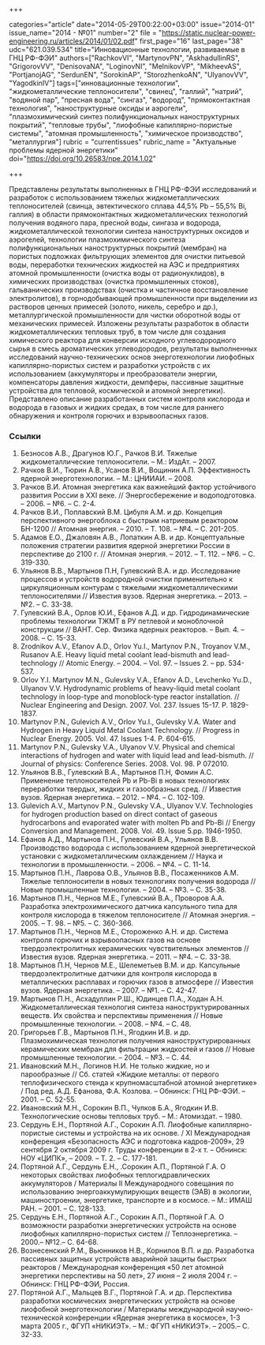 +++

categories="article"
date="2014-05-29T00:22:00+03:00"
issue="2014-01"
issue_name="2014 - №01"
number="2"
file = "https://static.nuclear-power-engineering.ru/articles/2014/01/02.pdf"
first_page="16"
last_page="38"
udc="621.039.534"
title="Инновационные технологии, развиваемые в ГНЦ РФ-ФЭИ"
authors=["RachkovVI", "MartynovPN", "AskhadullinRS", "GrigorovVV", "DenisovaNA", "LoginovNI", "MelnikovVP", "MikheevAS", "PortjanojAG", "SerdunEN", "SorokinAP", "StorozhenkoAN", "UlyanovVV", "YagodkinIV"]
tags=["инновационные технологии", "жидкометаллические теплоносители", "свинец", "галлий", "натрий", "водяной пар", "пресная вода", "сингаз", "водород", "прямоконтактная технология", "наноструктурные оксиды и аэрогели", "плазмохимический синтез полифункциональных наноструктурных покрытий", "тепловые трубы", "лиофобные капиллярно-пористые системы", "атомная промышленность", "химическое производство", "металлургия"]
rubric = "currentissues"
rubric_name = "Актуальные проблемы ядерной энергетики"
doi="https://doi.org/10.26583/npe.2014.1.02"

+++

Представлены результаты выполненных в ГНЦ РФ-ФЭИ исследований и разработок с использованием тяжелых жидкометаллических теплоносителей (свинца, эвтектического сплава 44,5% Pb – 55,5% Bi, галлия) в области прямоконтактных жидкометаллических технологий получения водяного пара, пресной воды, сингаза и водорода, жидкометаллической технологии синтеза наноструктурных оксидов и аэрогелей, технологии плазмохимического синтеза полифункциональных наноструктурных покрытий (мембран) на пористых подложках фильтрующих элементов для очистки питьевой воды, переработки технических жидкостей на АЭС и предприятиях атомной промышленности (очистка воды от радионуклидов), в химических производствах (очистка промышленных стоков), гальванических производствах (очистка и частичное восстановление электролитов), в горнодобывающей промышленности при выделении из растворов ценных примесей (золото, никель, серебро и др.), металлургической промышленности для чистки оборотной воды от механических примесей. Изложены результаты разработок в области жидкометаллических тепловых труб, в том числе для создания химического реактора для конверсии исходного углеводородного сырья в смесь ароматических углеводородов, результаты выполненных исследований научно-технических основ энерготехнологии лиофобных капиллярно-пористых систем и разработки устройств с их использованием (аккумуляторы и преобразователи энергии, компенсаторы давления жидкости, демпферы, пассивные защитные устройства для тепловой, космической и атомной энергетики). Представлено описание разработанных систем контроля кислорода и водорода в газовых и жидких средах, в том числе для раннего обнаружения и контроля горючих и взрывоопасных газов.

### Ссылки

1. Безносов А.В., Драгунов Ю.Г., Рачков В.И. Тяжелые жидкометаллические теплоносители. – М.: ИздАт. – 2007.
2. Рачков В.И., Тюрин А.В., Усанов В.И., Вощинин А.П. Эффективность ядерной энерготехнологии. – М.: ЦНИИАИ. – 2008.
3. Рачков В.И. Атомная энергетика как важнейший фактор устойчивого развития России в XXI веке. // Энергосбережение и водоподготовка. – 2006. – №6. – С. 2-4.
4. Рачков В.И., Поплавский В.М. Цибуля А.М. и др. Концепция перспективного энергоблока с быстрым натриевым реактором БН-1200 // Атомная энергия. – 2010. – Т. 108. – №4. – С. 201-205.
5. Адамов Е.О., Джаловян А.В., Лопаткин А.В. и др. Концептуальные положения стратегии развития ядерной энергетики России в перспективе до 2100 г. // Атомная энергия. – 2012. – Т. 112. – №6. – С. 319-330.
6. Ульянов В.В., Мартынов П.Н, Гулевский В.А. и др. Исследование процессов и устройств водородной очистки применительно к циркуляционным контурам с тяжелыми жидкометаллическими теплоносителями // Известия вузов. Ядерная энергетика. – 2013. – №2. – С. 33-38.
7. Гулевский В.А., Орлов Ю.И., Ефанов А.Д. и др. Гидродинамические проблемы технологии ТЖМТ в РУ петлевой и моноблочной конструкции // ВАНТ. Сер. Физика ядерных реакторов. – Вып. 4. – 2008. – С. 15-33.
8. Zrodnikov A.V., Efanov A.D., Orlov Yu.I., Martynov P.N., Troyanov V.M., Rusanov A.E. Heavy liquid metal coolant lead-bismuth and lead-technology // Atomic Energy. – 2004. – Vol. 97. – Issues 2. – pp. 534-537.
9. Orlov Y.I. Martynov M.N., Gulevsky V.A., Efanov A.D., Levchenko Yu.D., Ulyanov V.V. Hydrodynamic problems of heavy-liquid metal coolant technology in loop-type and monoblock-type reactor installation. // Nuclear Engineering and Design. 2007. Vol. 237. Issues 15-17. P. 1829-1837.
10. Martynov P.N., Gulevich A.V., Orlov Yu.I., Gulevsky V.A. Water and Hydrogen in Heavy Liquid Metal Coolant Technology. // Progress in Nuclear Energy. 2005. Vol. 47. Issues 1-4. P. 604-615.
11. Martynov P.N., Gulevsky V.A., Ulyanov V.V. Physical and chemical interactions of hydrogen and water with liquid lead and lead-bismuth. // Journal of physics: Conference Series. 2008. Vol. 98. P 072010.
12. Ульянов В.В., Гулевский В.А., Мартынов П.Н, Фомин А.С. Применение теплоносителей Pb и Pb-Bi в новых технологиях переработки твердых, жидких и газообразных сред. // Известия вузов. Ядерная энергетика. – 2012. – №4. – С. 102-109.
13. Gulevich A.V., Martynov P.N., Gulevsky V.A., Ulyanov V.V. Technologies for hydrogen production based on direct contact of gaseous hydrocarbons and evaporated water with molten Pb and Pb-Bi // Energy Conversion and Management. 2008. Vol. 49. Issue 5.pp. 1946-1950.
14. Ефанов А.Д., Мартынов П.Н., Гулевский В.А., Ульянов В.В. Производство водорода с использованием ядерной энергетической установки с жидкометаллическим охлаждением // Наука и технологии в промышленности. – 2006. – №4. – С. 11-14.
15. Мартынов П.Н., Лаврова О.В., Ульянов В.В., Посаженников А.М. Тяжелые теплоносители в новых технологиях получения водорода // Новые промышленные технологии. – 2004. – №3. – С. 35-38.
16. Мартынов П.Н., Чернов М.Е., Гулевский В.А., Проворов А.А. Разработка электрохимического датчика капсульного типа для контроля кислорода в тяжелом теплоносителе // Атомная энергия. – 2005. – Т. 98. – №5. – С. 360-366.
17. Мартынов П.Н., Чернов М.Е., Стороженко А.Н. и др. Система контроля горючих и взрывоопасных газов на основе твердоэлектролитных керамических чувствительных элементов // Известия вузов. Ядерная энергетика. – 2011. – №4. – С. 33-38.
18. Мартынов П.Н, Чернов М.Е., Шелеметьев В.М. и др. Капсульные твердоэлектролитные датчики для контроля кислорода в металлических расплавах и горючих газов в атмосфере // Известия вузов. Ядерная энергетика. – 2007. – №1. – С. 42-47.
19. Мартынов П.Н., Асхадуллин Р.Ш., Юдинцев П.А., Ходан А.Н. Жидкометаллическая технология синтеза наноструктурированных веществ. Их свойства и перспективы применения // Новые промышленные технологии. – 2008. – №4. – С. 48.
20. Григорьев Г.В., Мартынов П.Н., Ягодкин И.В. и др. Плазмохимическая технология получения наноструктурированных керамических мембран для фильтрации жидкостей и газов // Новые промышленные технологии. – 2004. – №3. – С. 44.
21. Ивановский М.Н., Логинов Н.И. Не только жидкие, но и парообразные // Сб. статей «Жидкие металлы: от первого теплофизического стенда к крупномасштабной атомной энергетике» / Под ред. А.Д. Ефанова, Ф.А. Козлова. – Обнинск: ГНЦ РФ-ФЭИ. – 2001. – С. 52-55.
22. Ивановский М.Н., Сорокин В.П., Чулков Б.А., Ягодкин И.В. Технологические основы тепловых труб. – М.: Атомиздат. – 1980.
23. Сердунь Е.Н., Портяной А.Г., Сорокин А.П. Лиофобные капиллярно-пористые системы и устройства на их основе. / XI Международная конференция «Безопасность АЭС и подготовка кадров-2009», 29 сентября 2 октября 2009 г. Труды конференции в 2-х т. – Обнинск: НОУ «ЦИПК», – 2009. – Т. 2. – С. 177-181.
24. Портяной А.Г., Сердунь Е.Н., .Сорокин А.П., Портяной Г.А. О некоторых свойствах лиофобных теплогидравлических аккумуляторов / Материалы II Международного совещания по использованию энергоаккумулирующих веществ (ЭАВ) в экологии, машиностроении, энергетике, транспорте и в космосе. – М.: ИМАШ РАН. – 2001. – С. 128-133.
25. Сердунь Е.Н., Портяной А.Г., Сорокин А.П., Портяной Г.А. О возможности разработки энергетических устройств на основе лиофобных капиллярно-пористых систем // Теплоэнергетика. – 2000.– №12.– С. 64-68.
26. Вознесенский Р.М., Вьюнников Н.В., Корнилов В.П. и др. Разработка пассивных защитных устройств аварийной защиты быстрых реакторов / Международная конференция «50 лет атомной энергетики перспективы на 50 лет», 27 июня – 2 июля 2004 г. – Обнинск: ГНЦ РФ-ФЭИ, Россия.
27. Портяной А.Г., Мальцев В.Г., Портяной Г.А. и др. Перспектива разработки космических энергетических устройств на основе лиофобной энерготехнологии / Материалы международной научно-технической конференции «Ядерная энергетика в космосе», 1-3 марта 2005 г., ФГУП «НИКИЭТ». – М.: ФГУП «НИКИЭТ». – 2005.– С. 32-33.